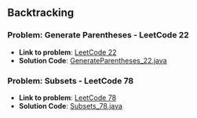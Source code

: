## Backtracking

### Problem: Generate Parentheses - LeetCode 22

- **Link to problem**: [LeetCode 22](https://leetcode.com/problems/generate-parentheses/)
- **Solution Code**: [GenerateParentheses_22.java](GenerateParentheses_22.java)

### Problem: Subsets - LeetCode 78

- **Link to problem**: [LeetCode 78](https://leetcode.com/problems/subsets/)
- **Solution Code**: [Subsets_78.java](Subsets_78.java)
